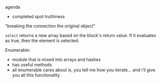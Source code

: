 
agenda
- completed spot truthiness


"breaking the connection the original object"


`select` returns a new array based on the block's return value. If it evaluates as true, then the element is selected.



Enumerable:
- module that is mixed into arrays and hashes
- has useful methods
- all enumerable cares about is, you tell me how you iterate... and i'll give you all this functionality